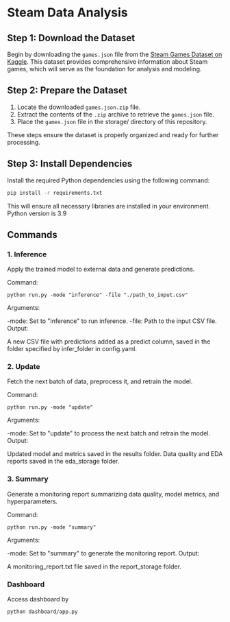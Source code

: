 # Steam Data Analysis

## Step 1: Download the Dataset

Begin by downloading the `games.json` file from the [Steam Games Dataset on Kaggle](https://www.kaggle.com/datasets/fronkongames/steam-games-dataset). This dataset provides comprehensive information about Steam games, which will serve as the foundation for analysis and modeling.

## Step 2: Prepare the Dataset

1. Locate the downloaded `games.json.zip` file.
2. Extract the contents of the `.zip` archive to retrieve the `games.json` file.
3. Place the `games.json` file in the storage/ directory of this repository.

These steps ensure the dataset is properly organized and ready for further processing.

## Step 3: Install Dependencies

Install the required Python dependencies using the following command:

```bash
pip install -r requirements.txt
```
This will ensure all necessary libraries are installed in your environment. Python version is 3.9
## Commands

### 1. Inference
Apply the trained model to external data and generate predictions.

Command:
```
python run.py -mode "inference" -file "./path_to_input.csv"
```
Arguments:

-mode: Set to "inference" to run inference.
-file: Path to the input CSV file.
Output:

A new CSV file with predictions added as a predict column, saved in the folder specified by infer_folder in config.yaml.
### 2. Update
Fetch the next batch of data, preprocess it, and retrain the model.

Command:
```
python run.py -mode "update"
```
Arguments:

-mode: Set to "update" to process the next batch and retrain the model.
Output:

Updated model and metrics saved in the results folder.
Data quality and EDA reports saved in the eda_storage folder.
### 3. Summary
Generate a monitoring report summarizing data quality, model metrics, and hyperparameters.

Command:
```
python run.py -mode "summary"
```
Arguments:

-mode: Set to "summary" to generate the monitoring report.
Output:

A monitoring_report.txt file saved in the report_storage folder.

### Dashboard
Access dashboard by
```
python dashboard/app.py
```